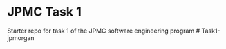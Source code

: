 # JPMC Task 1
Starter repo for task 1 of the JPMC software engineering program
#   T a s k 1 - j p m o r g a n  
 